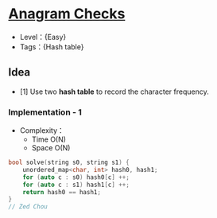 # [Anagram Checks](https://binarysearch.com/problems/Anagram-Checks)

- Level：{Easy}
- Tags：{Hash table}

## Idea

- [1] Use two **hash table** to record the character frequency.

### Implementation - 1

- Complexity：
  - Time O(N)
  - Space O(N)

``` c++
bool solve(string s0, string s1) {
    unordered_map<char, int> hash0, hash1;
    for (auto c : s0) hash0[c] ++;
    for (auto c : s1) hash1[c] ++;
    return hash0 == hash1;
}
// Zed Chou
```
